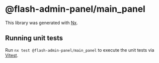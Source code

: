 # @flash-admin-panel/main_panel

This library was generated with [Nx](https://nx.dev).

## Running unit tests

Run `nx test @flash-admin-panel/main_panel` to execute the unit tests via [Vitest](https://vitest.dev/).
